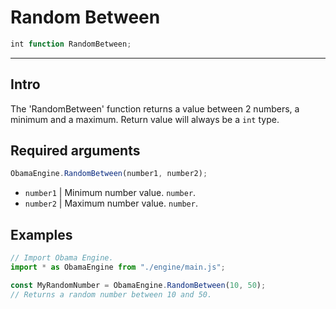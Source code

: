 # Random Between
```ts
int function RandomBetween;
```

- - - 

## Intro
The 'RandomBetween' function returns a value between 2 numbers, a minimum and a maximum. Return value will always be a 
``int`` type.

## Required arguments
```js
ObamaEngine.RandomBetween(number1, number2);
```

- ``number1`` | Minimum number value. ``number``.
- ``number2`` | Maximum number value. ``number``.

## Examples
```js
// Import Obama Engine.
import * as ObamaEngine from "./engine/main.js";

const MyRandomNumber = ObamaEngine.RandomBetween(10, 50);
// Returns a random number between 10 and 50.
```